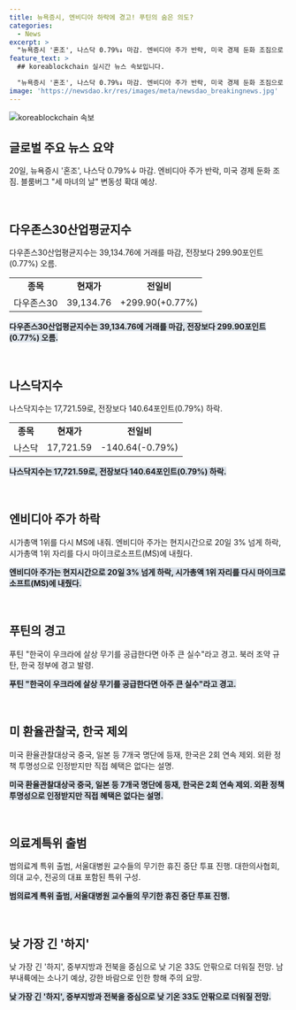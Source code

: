```yaml
---
title: 뉴욕증시, 엔비디아 하락에 경고! 푸틴의 숨은 의도?
categories:
  - News
excerpt: >
  "뉴욕증시 '혼조', 나스닥 0.79%↓ 마감. 엔비디아 주가 반락, 미국 경제 둔화 조짐으로 시장 숨고르기. 현지시간 20일, 다우존스30산업평균지수 0.77%↑ 마감. S&P500지수 0.25%↓, 나스닥지수 0.79%↓. 엔비디아 주가 3.5% 하락, MS 시가총액 1위 재탈환. 푸틴, 한국 우크라 살상무기 제공 공개 압박. 美 환율관찰국 7개국 지정, 韓 2회 연속 제외. 범의료계특위 출범, 서울대병원 휴진 중단 투표. '하지', '불볕더위' 계속. 중부지방과 전북 더위 이어져."
feature_text: >
  ## koreablockchain 실시간 뉴스 속보입니다.

  "뉴욕증시 '혼조', 나스닥 0.79%↓ 마감. 엔비디아 주가 반락, 미국 경제 둔화 조짐으로 시장 숨고르기. 현지시간 20일, 다우존스30산업평균지수 0.77%↑ 마감. S&P500지수 0.25%↓, 나스닥지수 0.79%↓. 엔비디아 주가 3.5% 하락, MS 시가총액 1위 재탈환. 푸틴, 한국 우크라 살상무기 제공 공개 압박. 美 환율관찰국 7개국 지정, 韓 2회 연속 제외. 범의료계특위 출범, 서울대병원 휴진 중단 투표. '하지', '불볕더위' 계속. 중부지방과 전북 더위 이어져."
image: 'https://newsdao.kr/res/images/meta/newsdao_breakingnews.jpg'
---
```


<p><img src="https://newsdao.kr/res/images/meta/newsdao_breakingnews.jpg" alt="koreablockchain 속보" /></p>

<h2 data-ke-size="size26">글로벌 주요 뉴스 요약</h2>

<p data-ke-size="size16">20일, 뉴욕증시 '혼조', 나스닥 0.79%↓ 마감. 엔비디아 주가 반락, 미국 경제 둔화 조짐. 블룸버그 "세 마녀의 날" 변동성 확대 예상.</p>

<p data-ke-size="size16">&nbsp;</p>

<h2 data-ke-size="size24">다우존스30산업평균지수</h2>

<p data-ke-size="size16">다우존스30산업평균지수는 39,134.76에 거래를 마감, 전장보다 299.90포인트(0.77%) 오름.</p>

<table>
<tbody>
<tr>
<td style="text-align: center; height: 17px;"><b>종목</b></td>
<td style="text-align: center; height: 17px;"><b>현재가</b></td>
<td style="text-align: center; height: 17px;"><b>전일비</b></td>
</tr>
<tr>
<td style="text-align: center; height: 17px;">다우존스30</td>
<td style="text-align: center; height: 17px;">39,134.76</td>
<td style="text-align: center; height: 17px;">+299.90(+0.77%)</td>
</tr>
</tbody>
</table>

<p data-ke-size="size16"><b><span style="background-color: #21538527;">다우존스30산업평균지수는 39,134.76에 거래를 마감, 전장보다 299.90포인트(0.77%) 오름.</span></b></p>

<p data-ke-size="size16">&nbsp;</p>

<h2 data-ke-size="size24">나스닥지수</h2>

<p data-ke-size="size16">나스닥지수는 17,721.59로, 전장보다 140.64포인트(0.79%) 하락.</p>

<table>
<tbody>
<tr>
<td style="text-align: center; height: 17px;"><b>종목</b></td>
<td style="text-align: center; height: 17px;"><b>현재가</b></td>
<td style="text-align: center; height: 17px;"><b>전일비</b></td>
</tr>
<tr>
<td style="text-align: center; height: 17px;">나스닥</td>
<td style="text-align: center; height: 17px;">17,721.59</td>
<td style="text-align: center; height: 17px;">-140.64(-0.79%)</td>
</tr>
</tbody>
</table>

<p data-ke-size="size16"><b><span style="background-color: #21538527;">나스닥지수는 17,721.59로, 전장보다 140.64포인트(0.79%) 하락.</span></b></p>

<p data-ke-size="size16">&nbsp;</p>

<h2 data-ke-size="size24">엔비디아 주가 하락</h2>

<p data-ke-size="size16">시가총액 1위를 다시 MS에 내줘. 엔비디아 주가는 현지시간으로 20일 3% 넘게 하락, 시가총액 1위 자리를 다시 마이크로소프트(MS)에 내줬다.</p>

<p data-ke-size="size16"><b><span style="background-color: #21538527;">엔비디아 주가는 현지시간으로 20일 3% 넘게 하락, 시가총액 1위 자리를 다시 마이크로소프트(MS)에 내줬다.</span></b></p>

<p data-ke-size="size16">&nbsp;</p>

<h2 data-ke-size="size24">푸틴의 경고</h2>

<p data-ke-size="size16">푸틴 "한국이 우크라에 살상 무기를 공급한다면 아주 큰 실수"라고 경고. 북러 조약 규탄, 한국 정부에 경고 발령.</p>

<p data-ke-size="size16"><b><span style="background-color: #21538527;">푸틴 "한국이 우크라에 살상 무기를 공급한다면 아주 큰 실수"라고 경고.</span></b></p>

<p data-ke-size="size16">&nbsp;</p>

<h2 data-ke-size="size24">미 환율관찰국, 한국 제외</h2>

<p data-ke-size="size16">미국 환율관찰대상국 중국, 일본 등 7개국 명단에 등재, 한국은 2회 연속 제외. 외환 정책 투명성으로 인정받지만 직접 혜택은 없다는 설명.</p>

<p data-ke-size="size16"><b><span style="background-color: #21538527;">미국 환율관찰대상국 중국, 일본 등 7개국 명단에 등재, 한국은 2회 연속 제외. 외환 정책 투명성으로 인정받지만 직접 혜택은 없다는 설명.</span></b></p>

<p data-ke-size="size16">&nbsp;</p>

<h2 data-ke-size="size24">의료계특위 출범</h2>

<p data-ke-size="size16">범의료계 특위 출범, 서울대병원 교수들의 무기한 휴진 중단 투표 진행. 대한의사협회, 의대 교수, 전공의 대표 포함된 특위 구성.</p>

<p data-ke-size="size16"><b><span style="background-color: #21538527;">범의료계 특위 출범, 서울대병원 교수들의 무기한 휴진 중단 투표 진행.</span></b></p>

<p data-ke-size="size16">&nbsp;</p>

<h2 data-ke-size="size24">낮 가장 긴 '하지'</h2>

<p data-ke-size="size16">낮 가장 긴 '하지', 중부지방과 전북을 중심으로 낮 기온 33도 안팎으로 더워질 전망. 남부내륙에는 소나기 예상, 강한 바람으로 인한 항해 주의 요망.</p>

<p data-ke-size="size16"><b><span style="background-color: #21538527;">낮 가장 긴 '하지', 중부지방과 전북을 중심으로 낮 기온 33도 안팎으로 더워질 전망.</span></b></p>

<p data-ke-size="size16">&nbsp;</p>

<p data-ke-size="size16">&nbsp;</p>


